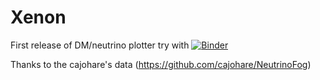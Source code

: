 # Xenon
First release of DM/neutrino plotter
try with 
[![Binder](https://mybinder.org/badge_logo.svg)](https://mybinder.org/v2/gh/odadoun/Xenon/HEAD)

Thanks to the cajohare's data (https://github.com/cajohare/NeutrinoFog)

